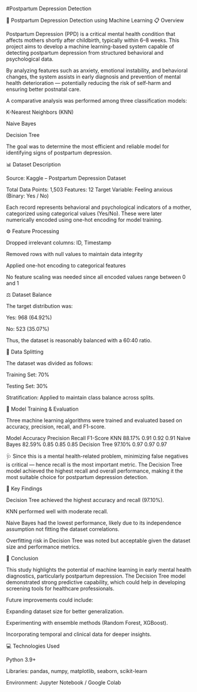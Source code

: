#Postpartum Depression Detection

🧠 Postpartum Depression Detection using Machine Learning
📋 Overview

Postpartum Depression (PPD) is a critical mental health condition that affects mothers shortly after childbirth, typically within 6–8 weeks. This project aims to develop a machine learning-based system capable of detecting postpartum depression from structured behavioral and psychological data.

By analyzing features such as anxiety, emotional instability, and behavioral changes, the system assists in early diagnosis and prevention of mental health deterioration — potentially reducing the risk of self-harm and ensuring better postnatal care.

A comparative analysis was performed among three classification models:

K-Nearest Neighbors (KNN)

Naive Bayes

Decision Tree

The goal was to determine the most efficient and reliable model for identifying signs of postpartum depression.

📊 Dataset Description

Source: Kaggle – Postpartum Depression Dataset

Total Data Points: 1,503
Features: 12
Target Variable: Feeling anxious (Binary: Yes / No)

Each record represents behavioral and psychological indicators of a mother, categorized using categorical values (Yes/No). These were later numerically encoded using one-hot encoding for model training.

⚙️ Feature Processing

Dropped irrelevant columns: ID, Timestamp

Removed rows with null values to maintain data integrity

Applied one-hot encoding to categorical features

No feature scaling was needed since all encoded values range between 0 and 1

⚖️ Dataset Balance

The target distribution was:

Yes: 968 (64.92%)

No: 523 (35.07%)

Thus, the dataset is reasonably balanced with a 60:40 ratio.

🧩 Data Splitting

The dataset was divided as follows:

Training Set: 70%

Testing Set: 30%

Stratification: Applied to maintain class balance across splits.

🤖 Model Training & Evaluation

Three machine learning algorithms were trained and evaluated based on accuracy, precision, recall, and F1-score.

Model	Accuracy	Precision	Recall	F1-Score
KNN	88.17%	0.91	0.92	0.91
Naive Bayes	82.59%	0.85	0.85	0.85
Decision Tree	97.10%	0.97	0.97	0.97

🩺 Since this is a mental health-related problem, minimizing false negatives is critical — hence recall is the most important metric.
The Decision Tree model achieved the highest recall and overall performance, making it the most suitable choice for postpartum depression detection.

🧠 Key Findings

Decision Tree achieved the highest accuracy and recall (97.10%).

KNN performed well with moderate recall.

Naive Bayes had the lowest performance, likely due to its independence assumption not fitting the dataset correlations.

Overfitting risk in Decision Tree was noted but acceptable given the dataset size and performance metrics.

🚀 Conclusion

This study highlights the potential of machine learning in early mental health diagnostics, particularly postpartum depression.
The Decision Tree model demonstrated strong predictive capability, which could help in developing screening tools for healthcare professionals.

Future improvements could include:

Expanding dataset size for better generalization.

Experimenting with ensemble methods (Random Forest, XGBoost).

Incorporating temporal and clinical data for deeper insights.

💻 Technologies Used

Python 3.9+

Libraries: pandas, numpy, matplotlib, seaborn, scikit-learn

Environment: Jupyter Notebook / Google Colab
